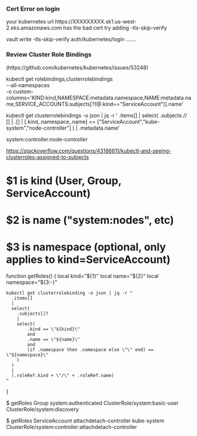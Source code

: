 <h3>Cert Error on login</h3>
your kubernetes url https://XXXXXXXXX.sk1.us-west-2.eks.amazonaws.com has the bad cert try adding -tls-skip-verify

vault write -tls-skip-verify auth/kubernetes/login .......


<h3>Review Cluster Role Bindings</h3>
(https://github.com/kubernetes/kubernetes/issues/53248)

kubectl get rolebindings,clusterrolebindings \
  --all-namespaces  \
  -o custom-columns='KIND:kind,NAMESPACE:metadata.namespace,NAME:metadata.name,SERVICE_ACCOUNTS:subjects[?(@.kind=="ServiceAccount")].name'
  
  kubectl get clusterrolebindings -o json | jq -r '
  .items[] | 
  select(
    .subjects // [] | .[] | 
    [.kind,.namespace,.name] == ["ServiceAccount","kube-system","node-controller"]
  ) |
  .metadata.name'

system:controller:node-controller


https://stackoverflow.com/questions/43186611/kubectl-and-seeing-clusterroles-assigned-to-subjects
# $1 is kind (User, Group, ServiceAccount)
# $2 is name ("system:nodes", etc)
# $3 is namespace (optional, only applies to kind=ServiceAccount)
function getRoles() {
    local kind="${1}"
    local name="${2}"
    local namespace="${3:-}"

    kubectl get clusterrolebinding -o json | jq -r "
      .items[]
      | 
      select(
        .subjects[]?
        | 
        select(
            .kind == \"${kind}\" 
            and
            .name == \"${name}\"
            and
            (if .namespace then .namespace else \"\" end) == \"${namespace}\"
        )
      )
      |
      (.roleRef.kind + \"/\" + .roleRef.name)
    "
}

$ getRoles Group system:authenticated
ClusterRole/system:basic-user
ClusterRole/system:discovery

$ getRoles ServiceAccount attachdetach-controller kube-system
ClusterRole/system:controller:attachdetach-controller
